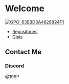 # Welcome
[![GPG: 63EBD3A4828824F1](https://img.shields.io/badge/GPG-63EBD3A4828824F1-grey.svg)](https://github.com/WillKirkmanM.gpg)

- [Repositories](https://github.com/stars/WillKirkmanM/lists/home-brewed)
- [Gists](https://gist.github.com/WillKirkmanM)

## Contact Me
### Discord
@199P
